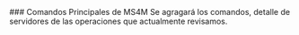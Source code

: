 </center>
### Comandos Principales de MS4M
Se agragará los comandos, detalle de servidores de las operaciones que actualmente revisamos.
<center>
